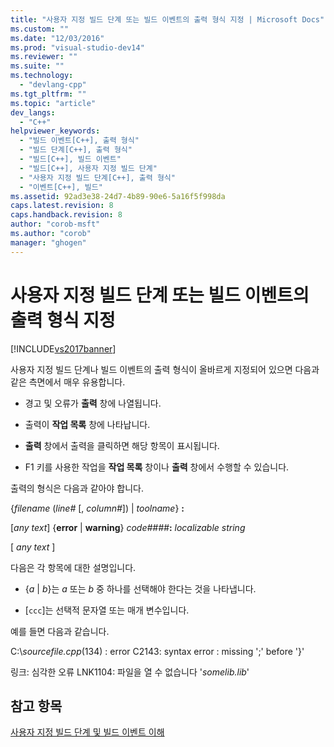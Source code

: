 ```yaml
---
title: "사용자 지정 빌드 단계 또는 빌드 이벤트의 출력 형식 지정 | Microsoft Docs"
ms.custom: ""
ms.date: "12/03/2016"
ms.prod: "visual-studio-dev14"
ms.reviewer: ""
ms.suite: ""
ms.technology: 
  - "devlang-cpp"
ms.tgt_pltfrm: ""
ms.topic: "article"
dev_langs: 
  - "C++"
helpviewer_keywords: 
  - "빌드 이벤트[C++], 출력 형식"
  - "빌드 단계[C++], 출력 형식"
  - "빌드[C++], 빌드 이벤트"
  - "빌드[C++], 사용자 지정 빌드 단계"
  - "사용자 지정 빌드 단계[C++], 출력 형식"
  - "이벤트[C++], 빌드"
ms.assetid: 92ad3e38-24d7-4b89-90e6-5a16f5f998da
caps.latest.revision: 8
caps.handback.revision: 8
author: "corob-msft"
ms.author: "corob"
manager: "ghogen"
---
```

# 사용자 지정 빌드 단계 또는 빌드 이벤트의 출력 형식 지정
[!INCLUDE[vs2017banner](../assembler/inline/includes/vs2017banner.md)]

사용자 지정 빌드 단계나 빌드 이벤트의 출력 형식이 올바르게 지정되어 있으면 다음과 같은 측면에서 매우 유용합니다.  
  
-   경고 및 오류가 **출력** 창에 나열됩니다.  
  
-   출력이 **작업 목록** 창에 나타납니다.  
  
-   **출력** 창에서 출력을 클릭하면 해당 항목이 표시됩니다.  
  
-   F1 키를 사용한 작업을 **작업 목록** 창이나 **출력** 창에서 수행할 수 있습니다.  
  
 출력의 형식은 다음과 같아야 합니다.  
  
 {*filename* \(*line\#* \[, *column\#*\]\) &#124; *toolname*} **:**  
  
 \[*any text*\] {**error** &#124; **warning**} *code\#\#\#\#***:** *localizable string*  
  
 \[ *any text* \]  
  
 다음은 각 항목에 대한 설명입니다.  
  
-   {*a* &#124; *b*}는 *a* 또는 *b* 중 하나를 선택해야 한다는 것을 나타냅니다.  
  
-   \[`ccc`\]는 선택적 문자열 또는 매개 변수입니다.  
  
 예를 들면 다음과 같습니다.  
  
 C:\\*sourcefile.cpp*\(134\) : error C2143: syntax error : missing ';' before '}'  
  
 링크: 심각한 오류 LNK1104: 파일을 열 수 없습니다 '*somelib.lib*'  
  
## 참고 항목  
 [사용자 지정 빌드 단계 및 빌드 이벤트 이해](../ide/understanding-custom-build-steps-and-build-events.md)